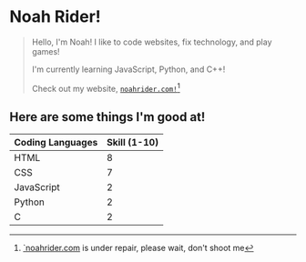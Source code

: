# Noah Rider!


> Hello, I'm Noah!
> I like to code websites, fix technology, and play games!
> 
> I'm currently learning JavaScript, Python, and C++!
> 
> Check out my website, [`noahrider.com!`](https://noahrider.com/)[^1]

 ## Here are some things I'm good at!
| Coding Languages | Skill (1-10) |
| ----------- | ----------- |
| HTML | 8 |
| CSS | 7 |
| JavaScript | 2 |
| Python | 2 |
| C | 2 |

[^1]: [`noahrider.com](https://noahrider.com/) is under repair, please wait, don't shoot me

<!---
Hello! :D
--->
